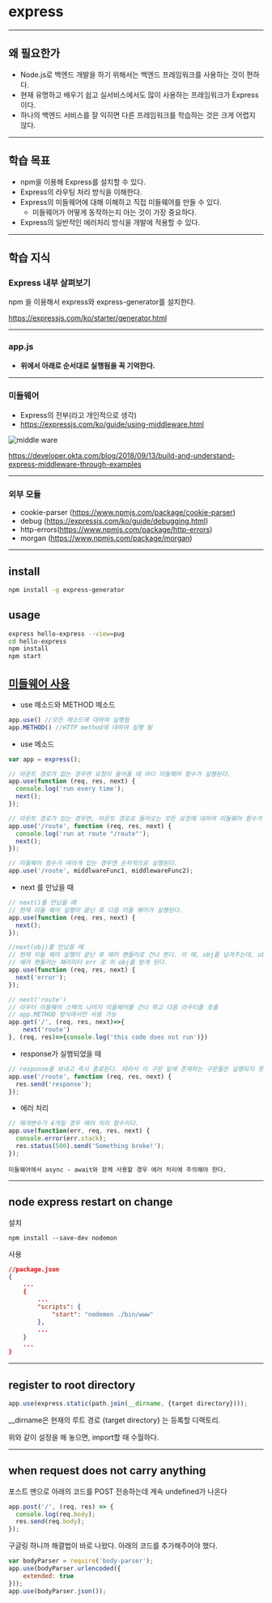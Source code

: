 # express

------

## 왜 필요한가

- Node.js로 백엔드 개발을 하기 위해서는 백엔드 프레임워크를 사용하는 것이 편하다.
- 현재 유명하고 배우기 쉽고 실서비스에서도 많이 사용하는 프레임워크가 Express이다.
- 하나의 백엔드 서비스를 잘 익히면 다른 프레임워크를 학습하는 것은 크게 어렵지 않다.

------

## 학습 목표

- npm을 이용해 Express를 설치할 수 있다.
- Express의 라우팅 처리 방식을 이해한다.
- Express의 미들웨어에 대해 이해하고 직접 미들웨어를 만들 수 있다.
  - 미들웨어가 어떻게 동작하는지 아는 것이 가장 중요하다.
- Express의 일반적인 에러처리 방식을 개발에 적용할 수 있다.

------

## 학습 지식



### Express 내부 살펴보기

npm 을 이용해서 express와 express-generator를 설치한다.

https://expressjs.com/ko/starter/generator.html

------

### app.js

- **위에서 아래로 순서대로 실행됨을 꼭 기억한다.**

------

### 미들웨어

- Express의 전부(라고 개인적으로 생각)
- https://expressjs.com/ko/guide/using-middleware.html

![middle ware](https://developer.okta.com/assets-jekyll/blog/express-middleware-examples/middleware-30b3b30ad54e21d8281719042860f3edd9fb1f40f93150233a08165d908f4631.png)

https://developer.okta.com/blog/2018/09/13/build-and-understand-express-middleware-through-examples

------

### 외부 모듈

- cookie-parser (https://www.npmjs.com/package/cookie-parser)
- debug (https://expressjs.com/ko/guide/debugging.html)
- http-errors(https://www.npmjs.com/package/http-errors)
- morgan (https://www.npmjs.com/package/morgan)

------
## install

```bash
npm install -g express-generator
```

## usage

```bash
express hello-express --view=pug
cd hello-express
npm install
npm start
```

## [미들웨어  사용](https://expressjs.com/en/starter/basic-routing.html)

- use 메소드와 METHOD 메소드

```js
app.use() //모든 메소드에 대하여 실행됨
app.METHOD() //HTTP method에 대하여 실행 됨
```

- use 메소드

```js
var app = express();

// 마운트 경로가 없는 경우엔 요청이 들어올 때 마다 미들웨어 함수가 실행된다.
app.use(function (req, res, next) {
  console.log('run every time');
  next();
});

// 마운트 경로가 있는 경우엔, 마운트 경로로 들어오는 모든 요청에 대하여 미들웨어 함수가 실행된다.
app.use('/route', function (req, res, next) {
  console.log('run at route "/route"');
  next();
});

// 미들웨어 함수가 여러개 있는 경우엔 순차적으로 실행된다.
app.use('/route', middlwareFunc1, middlewareFunc2);

```

- next 를 만났을 때

```js
// next()를 만났을 때
// 현재 미들 웨어 실행이 끝난 후 다음 미들 웨어가 실행된다.
app.use(function (req, res, next) {
  next();
});

//next(obj)를 만났을 때 
// 현재 미들 웨어 실행이 끝난 후 에러 핸들러로 건너 뛴다. 이 때, obj를 넘겨주는데, obj로 Error 객체를 넘겨주어야 에러 핸들러에서 에러를 원할히 실행할 수 있다.
// 에러 핸들러는 패러미터 err 로 이 obj를 받게 된다.
app.use(function (req, res, next) {
  next('error');
});

// next('route')
// 라우터 미들웨어 스택의 나머지 미들웨어를 건너 뛰고 다음 라우터를 호출
// app.METHOD 방식에서만 사용 가능
app.get('/', (req, res, next)=>{
    next('route')
}, (req, res)=>{console.log('this code does not run')})
```

- response가 실행되었을 때

```js
// response를 보내고 즉시 종료된다. 따라서 이 구문 밑에 존재하는 구문들은 실행되지 못한다.
app.use('/route', function (req, res, next) {
  res.send('response');
});
```

- 에러 처리

```js
// 매개변수가 4개일 경우 에러 처리 함수이다.
app.use(function(err, req, res, next) {
  console.error(err.stack);
  res.status(500).send('Something broke!');
});
```

	미들웨어에서 async - await와 함께 사용할 경우 에러 처리에 주의해야 한다.

---

## node express restart on change

설치

```shell
npm install --save-dev nodemon
```

사용

```json
//package.json
{
    ...
    {
        ...
        "scripts": {
    		"start": "nodemon ./bin/www"
  		},
        ...
    }
    ...
}
```

---

## register to root directory

```javascript
app.use(express.static(path.join(__dirname, {target directory})));
```

__dirname은 현재의 루트 경로 {target directory} 는 등록할 디렉토리.

위와 같이 설정을 해 놓으면, import할 때 수월하다.

---

## when request does not carry anything

포스트 맨으로 아래의 코드를 POST 전송하는데 계속 undefined가 나온다

```javascript
app.post('/', (req, res) => {
  console.log(req.body);
  res.send(req.body);
});
```

구글링 하니까 해결법이 바로 나왔다. 아래의 코드를 추가해주어야 했다.

```javascript
var bodyParser = require('body-parser');
app.use(bodyParser.urlencoded({
    extended: true
}));
app.use(bodyParser.json());
```

